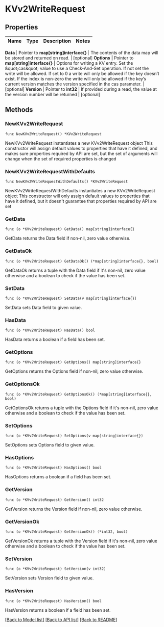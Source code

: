 # KVv2WriteRequest


## Properties

Name | Type | Description | Notes
------------ | ------------- | ------------- | -------------


**Data** | Pointer to **map[string]interface{}** | The contents of the data map will be stored and returned on read. | [optional] 
**Options** | Pointer to **map[string]interface{}** | Options for writing a KV entry. Set the \&quot;cas\&quot; value to use a Check-And-Set operation. If not set the write will be allowed. If set to 0 a write will only be allowed if the key doesn’t exist. If the index is non-zero the write will only be allowed if the key’s current version matches the version specified in the cas parameter. | [optional] 
**Version** | Pointer to **int32** | If provided during a read, the value at the version number will be returned | [optional] 



## Methods


### NewKVv2WriteRequest

`func NewKVv2WriteRequest() *KVv2WriteRequest`

NewKVv2WriteRequest instantiates a new KVv2WriteRequest object
This constructor will assign default values to properties that have it defined,
and makes sure properties required by API are set, but the set of arguments
will change when the set of required properties is changed

### NewKVv2WriteRequestWithDefaults

`func NewKVv2WriteRequestWithDefaults() *KVv2WriteRequest`

NewKVv2WriteRequestWithDefaults instantiates a new KVv2WriteRequest object
This constructor will only assign default values to properties that have it defined,
but it doesn't guarantee that properties required by API are set


### GetData

`func (o *KVv2WriteRequest) GetData() map[string]interface{}`

GetData returns the Data field if non-nil, zero value otherwise.

### GetDataOk

`func (o *KVv2WriteRequest) GetDataOk() (*map[string]interface{}, bool)`

GetDataOk returns a tuple with the Data field if it's non-nil, zero value otherwise
and a boolean to check if the value has been set.

### SetData

`func (o *KVv2WriteRequest) SetData(v map[string]interface{})`

SetData sets Data field to given value.


### HasData

`func (o *KVv2WriteRequest) HasData() bool`

HasData returns a boolean if a field has been set.




### GetOptions

`func (o *KVv2WriteRequest) GetOptions() map[string]interface{}`

GetOptions returns the Options field if non-nil, zero value otherwise.

### GetOptionsOk

`func (o *KVv2WriteRequest) GetOptionsOk() (*map[string]interface{}, bool)`

GetOptionsOk returns a tuple with the Options field if it's non-nil, zero value otherwise
and a boolean to check if the value has been set.

### SetOptions

`func (o *KVv2WriteRequest) SetOptions(v map[string]interface{})`

SetOptions sets Options field to given value.


### HasOptions

`func (o *KVv2WriteRequest) HasOptions() bool`

HasOptions returns a boolean if a field has been set.




### GetVersion

`func (o *KVv2WriteRequest) GetVersion() int32`

GetVersion returns the Version field if non-nil, zero value otherwise.

### GetVersionOk

`func (o *KVv2WriteRequest) GetVersionOk() (*int32, bool)`

GetVersionOk returns a tuple with the Version field if it's non-nil, zero value otherwise
and a boolean to check if the value has been set.

### SetVersion

`func (o *KVv2WriteRequest) SetVersion(v int32)`

SetVersion sets Version field to given value.


### HasVersion

`func (o *KVv2WriteRequest) HasVersion() bool`

HasVersion returns a boolean if a field has been set.









[[Back to Model list]](../README.md#documentation-for-models) [[Back to API list]](../README.md#documentation-for-api-endpoints) [[Back to README]](../README.md)


